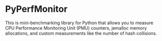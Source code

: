 # PyPerfMonitor
This is mini-benchmarking library for Python that allows you to measure CPU Performance Monitoring Unit (PMU) counters, jemalloc memory allocations, and custom measurements like the number of hash collisions.
